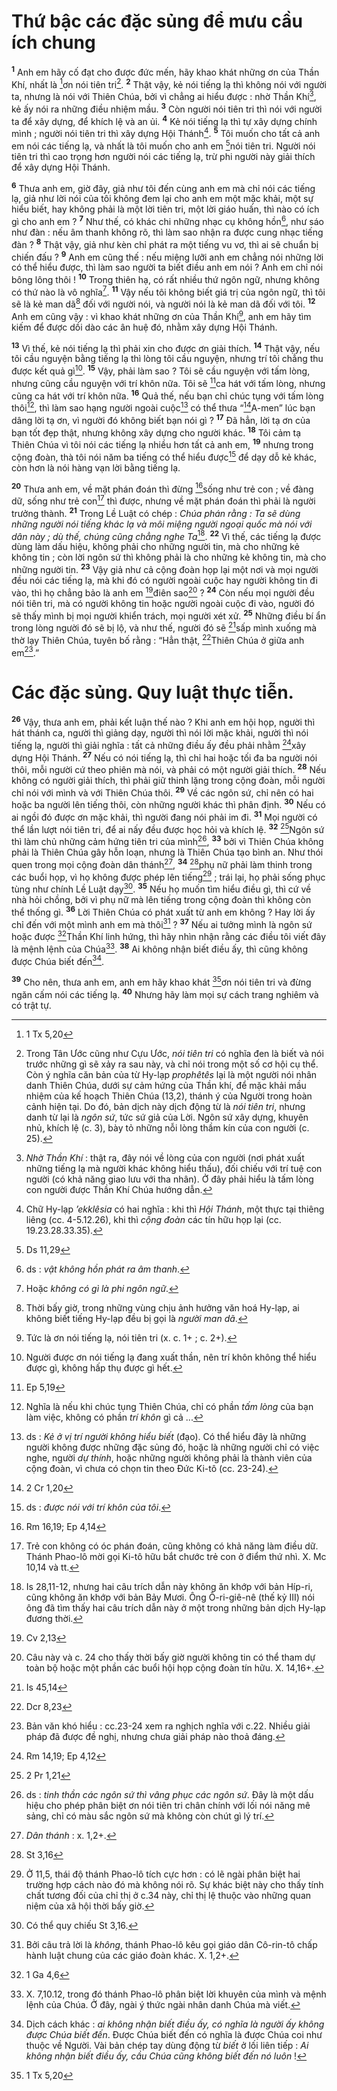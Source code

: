 # Thứ bậc các đặc sủng để mưu cầu ích chung
<sup><b>1</b></sup> Anh em hãy cố đạt cho được đức mến, hãy khao khát những ơn của Thần Khí, nhất là [^1@-fc9f07b6-81ea-40eb-8ee8-9add189c0248]ơn nói tiên tri[^1-fc9f07b6-81ea-40eb-8ee8-9add189c0248]. <sup><b>2</b></sup> Thật vậy, kẻ nói tiếng lạ thì không nói với người ta, nhưng là nói với Thiên Chúa, bởi vì chẳng ai hiểu được : nhờ Thần Khí[^2-fc9f07b6-81ea-40eb-8ee8-9add189c0248], kẻ ấy nói ra những điều nhiệm mầu. <sup><b>3</b></sup> Còn người nói tiên tri thì nói với người ta để xây dựng, để khích lệ và an ủi. <sup><b>4</b></sup> Kẻ nói tiếng lạ thì tự xây dựng chính mình ; người nói tiên tri thì xây dựng Hội Thánh[^3-fc9f07b6-81ea-40eb-8ee8-9add189c0248]. <sup><b>5</b></sup> Tôi muốn cho tất cả anh em nói các tiếng lạ, và nhất là tôi muốn cho anh em [^2@-fc9f07b6-81ea-40eb-8ee8-9add189c0248]nói tiên tri. Người nói tiên tri thì cao trọng hơn người nói các tiếng lạ, trừ phi người này giải thích để xây dựng Hội Thánh.

<sup><b>6</b></sup> Thưa anh em, giờ đây, giả như tôi đến cùng anh em mà chỉ nói các tiếng lạ, giả như lời nói của tôi không đem lại cho anh em một mặc khải, một sự hiểu biết, hay không phải là một lời tiên tri, một lời giáo huấn, thì nào có ích gì cho anh em ? <sup><b>7</b></sup> Như thế, có khác chi những nhạc cụ không hồn[^4-fc9f07b6-81ea-40eb-8ee8-9add189c0248], như sáo như đàn : nếu âm thanh không rõ, thì làm sao nhận ra được cung nhạc tiếng đàn ? <sup><b>8</b></sup> Thật vậy, giả như kèn chỉ phát ra một tiếng vu vơ, thì ai sẽ chuẩn bị chiến đấu ? <sup><b>9</b></sup> Anh em cũng thế : nếu miệng lưỡi anh em chẳng nói những lời có thể hiểu được, thì làm sao người ta biết điều anh em nói ? Anh em chỉ nói bông lông thôi ! <sup><b>10</b></sup> Trong thiên hạ, có rất nhiều thứ ngôn ngữ, nhưng không có thứ nào là vô nghĩa[^5-fc9f07b6-81ea-40eb-8ee8-9add189c0248]. <sup><b>11</b></sup> Vậy nếu tôi không biết giá trị của ngôn ngữ, thì tôi sẽ là kẻ man dã[^6-fc9f07b6-81ea-40eb-8ee8-9add189c0248] đối với người nói, và người nói là kẻ man dã đối với tôi. <sup><b>12</b></sup> Anh em cũng vậy : vì khao khát những ơn của Thần Khí[^7-fc9f07b6-81ea-40eb-8ee8-9add189c0248], anh em hãy tìm kiếm để được dồi dào các ân huệ đó, nhằm xây dựng Hội Thánh.

<sup><b>13</b></sup> Vì thế, kẻ nói tiếng lạ thì phải xin cho được ơn giải thích. <sup><b>14</b></sup> Thật vậy, nếu tôi cầu nguyện bằng tiếng lạ thì lòng tôi cầu nguyện, nhưng trí tôi chẳng thu được kết quả gì[^8-fc9f07b6-81ea-40eb-8ee8-9add189c0248]. <sup><b>15</b></sup> Vậy, phải làm sao ? Tôi sẽ cầu nguyện với tấm lòng, nhưng cũng cầu nguyện với trí khôn nữa. Tôi sẽ [^3@-fc9f07b6-81ea-40eb-8ee8-9add189c0248]ca hát với tấm lòng, nhưng cũng ca hát với trí khôn nữa. <sup><b>16</b></sup> Quả thế, nếu bạn chỉ chúc tụng với tấm lòng thôi[^9-fc9f07b6-81ea-40eb-8ee8-9add189c0248], thì làm sao hạng người ngoài cuộc[^10-fc9f07b6-81ea-40eb-8ee8-9add189c0248] có thể thưa “[^4@-fc9f07b6-81ea-40eb-8ee8-9add189c0248]A-men” lúc bạn dâng lời tạ ơn, vì người đó không biết bạn nói gì ? <sup><b>17</b></sup> Đã hẳn, lời tạ ơn của bạn tốt đẹp thật, nhưng không xây dựng cho người khác. <sup><b>18</b></sup> Tôi cảm tạ Thiên Chúa vì tôi nói các tiếng lạ nhiều hơn tất cả anh em, <sup><b>19</b></sup> nhưng trong cộng đoàn, thà tôi nói năm ba tiếng có thể hiểu được[^11-fc9f07b6-81ea-40eb-8ee8-9add189c0248] để dạy dỗ kẻ khác, còn hơn là nói hàng vạn lời bằng tiếng lạ.

<sup><b>20</b></sup> Thưa anh em, về mặt phán đoán thì đừng [^5@-fc9f07b6-81ea-40eb-8ee8-9add189c0248]sống như trẻ con ; về đàng dữ, sống như trẻ con[^12-fc9f07b6-81ea-40eb-8ee8-9add189c0248] thì được, nhưng về mặt phán đoán thì phải là người trưởng thành. <sup><b>21</b></sup> Trong Lề Luật có chép : *Chúa phán rằng : Ta sẽ dùng những người nói tiếng khác lạ và môi miệng người ngoại quốc mà nói với dân này ; dù thế, chúng cũng chẳng nghe Ta*[^13-fc9f07b6-81ea-40eb-8ee8-9add189c0248]. <sup><b>22</b></sup> Vì thế, các tiếng lạ được dùng làm dấu hiệu, không phải cho những người tin, mà cho những kẻ không tin ; còn lời ngôn sứ thì không phải là cho những kẻ không tin, mà cho những người tin. <sup><b>23</b></sup> Vậy giả như cả cộng đoàn họp lại một nơi và mọi người đều nói các tiếng lạ, mà khi đó có người ngoài cuộc hay người không tin đi vào, thì họ chẳng bảo là anh em [^6@-fc9f07b6-81ea-40eb-8ee8-9add189c0248]điên sao[^14-fc9f07b6-81ea-40eb-8ee8-9add189c0248] ? <sup><b>24</b></sup> Còn nếu mọi người đều nói tiên tri, mà có người không tin hoặc người ngoài cuộc đi vào, người đó sẽ thấy mình bị mọi người khiển trách, mọi người xét xử. <sup><b>25</b></sup> Những điều bí ẩn trong lòng người đó sẽ bị lộ, và như thế, người đó sẽ [^7@-fc9f07b6-81ea-40eb-8ee8-9add189c0248]sấp mình xuống mà thờ lạy Thiên Chúa, tuyên bố rằng : “Hẳn thật, [^8@-fc9f07b6-81ea-40eb-8ee8-9add189c0248]Thiên Chúa ở giữa anh em[^15-fc9f07b6-81ea-40eb-8ee8-9add189c0248].”

# Các đặc sủng. Quy luật thực tiễn.
<sup><b>26</b></sup> Vậy, thưa anh em, phải kết luận thế nào ? Khi anh em hội họp, người thì hát thánh ca, người thì giảng dạy, người thì nói lời mặc khải, người thì nói tiếng lạ, người thì giải nghĩa : tất cả những điều ấy đều phải nhằm [^9@-fc9f07b6-81ea-40eb-8ee8-9add189c0248]xây dựng Hội Thánh. <sup><b>27</b></sup> Nếu có nói tiếng lạ, thì chỉ hai hoặc tối đa ba người nói thôi, mỗi người cứ theo phiên mà nói, và phải có một người giải thích. <sup><b>28</b></sup> Nếu không có người giải thích, thì phải giữ thinh lặng trong cộng đoàn, mỗi người chỉ nói với mình và với Thiên Chúa thôi. <sup><b>29</b></sup> Về các ngôn sứ, chỉ nên có hai hoặc ba người lên tiếng thôi, còn những người khác thì phân định. <sup><b>30</b></sup> Nếu có ai ngồi đó được ơn mặc khải, thì người đang nói phải im đi. <sup><b>31</b></sup> Mọi người có thể lần lượt nói tiên tri, để ai nấy đều được học hỏi và khích lệ. <sup><b>32</b></sup> [^10@-fc9f07b6-81ea-40eb-8ee8-9add189c0248]Ngôn sứ thì làm chủ những cảm hứng tiên tri của mình[^16-fc9f07b6-81ea-40eb-8ee8-9add189c0248], <sup><b>33</b></sup> bởi vì Thiên Chúa không phải là Thiên Chúa gây hỗn loạn, nhưng là Thiên Chúa tạo bình an. Như thói quen trong mọi cộng đoàn dân thánh[^17-fc9f07b6-81ea-40eb-8ee8-9add189c0248], <sup><b>34</b></sup> [^11@-fc9f07b6-81ea-40eb-8ee8-9add189c0248]phụ nữ phải làm thinh trong các buổi họp, vì họ không được phép lên tiếng[^18-fc9f07b6-81ea-40eb-8ee8-9add189c0248] ; trái lại, họ phải sống phục tùng như chính Lề Luật dạy[^19-fc9f07b6-81ea-40eb-8ee8-9add189c0248]. <sup><b>35</b></sup> Nếu họ muốn tìm hiểu điều gì, thì cứ về nhà hỏi chồng, bởi vì phụ nữ mà lên tiếng trong cộng đoàn thì không còn thể thống gì. <sup><b>36</b></sup> Lời Thiên Chúa có phát xuất từ anh em không ? Hay lời ấy chỉ đến với một mình anh em mà thôi[^20-fc9f07b6-81ea-40eb-8ee8-9add189c0248] ? <sup><b>37</b></sup> Nếu ai tưởng mình là ngôn sứ hoặc được [^12@-fc9f07b6-81ea-40eb-8ee8-9add189c0248]Thần Khí linh hứng, thì hãy nhìn nhận rằng các điều tôi viết đây là mệnh lệnh của Chúa[^21-fc9f07b6-81ea-40eb-8ee8-9add189c0248]. <sup><b>38</b></sup> Ai không nhận biết điều ấy, thì cũng không được Chúa biết đến[^22-fc9f07b6-81ea-40eb-8ee8-9add189c0248].

<sup><b>39</b></sup> Cho nên, thưa anh em, anh em hãy khao khát [^13@-fc9f07b6-81ea-40eb-8ee8-9add189c0248]ơn nói tiên tri và đừng ngăn cấm nói các tiếng lạ. <sup><b>40</b></sup> Nhưng hãy làm mọi sự cách trang nghiêm và có trật tự.

[^1-fc9f07b6-81ea-40eb-8ee8-9add189c0248]: Trong Tân Ước cũng như Cựu Ước, *nói tiên tri* có nghĩa đen là biết và nói trước những gì sẽ xảy ra sau này, và chỉ nói trong một số cơ hội cụ thể. Còn ý nghĩa căn bản của từ Hy-lạp *prophêtês* lại là một người nói nhân danh Thiên Chúa, dưới sự cảm hứng của Thần khí, để mặc khải mầu nhiệm của kế hoạch Thiên Chúa (13,2), thánh ý của Người trong hoàn cảnh hiện tại. Do đó, bản dịch này dịch động từ là *nói tiên tri*, nhưng danh từ lại là *ngôn sứ*, tức sứ giả của Lời. Ngôn sứ xây dựng, khuyên nhủ, khích lệ (c. 3), bày tỏ những nỗi lòng thầm kín của con người (c. 25).
[^2-fc9f07b6-81ea-40eb-8ee8-9add189c0248]: *Nhờ Thần Khí* : thật ra, đây nói về lòng của con người (nơi phát xuất những tiếng lạ mà người khác không hiểu thấu), đối chiếu với trí tuệ con người (có khả năng giao lưu với tha nhân). Ở đây phải hiểu là tấm lòng con người được Thần Khí Chúa hướng dẫn.
[^3-fc9f07b6-81ea-40eb-8ee8-9add189c0248]: Chữ Hy-lạp *’ekklêsia* có hai nghĩa : khi thì *Hội Thánh*, một thực tại thiêng liêng (cc. 4-5.12.26), khi thì *cộng đoàn* các tín hữu họp lại (cc. 19.23.28.33.35).
[^4-fc9f07b6-81ea-40eb-8ee8-9add189c0248]: ds : *vật không hồn phát ra âm thanh*.
[^5-fc9f07b6-81ea-40eb-8ee8-9add189c0248]: Hoặc *không có gì là phi ngôn ngữ*.
[^6-fc9f07b6-81ea-40eb-8ee8-9add189c0248]: Thời bấy giờ, trong những vùng chịu ảnh hưởng văn hoá Hy-lạp, ai không biết tiếng Hy-lạp đều bị gọi là *người man dã*.
[^7-fc9f07b6-81ea-40eb-8ee8-9add189c0248]: Tức là ơn nói tiếng lạ, nói tiên tri (x. c. 1+ ; c. 2+).
[^8-fc9f07b6-81ea-40eb-8ee8-9add189c0248]: Người được ơn nói tiếng lạ đang xuất thần, nên trí khôn không thể hiểu được gì, không hấp thụ được gì hết.
[^9-fc9f07b6-81ea-40eb-8ee8-9add189c0248]: Nghĩa là nếu khi chúc tụng Thiên Chúa, chỉ có phần *tấm lòng* của bạn làm việc, không có phần *trí khôn* gì cả ...
[^10-fc9f07b6-81ea-40eb-8ee8-9add189c0248]: ds : *Kẻ ở vị trí người không hiểu biết* (đạo). Có thể hiểu đây là những người không được những đặc sủng đó, hoặc là những người chỉ có việc nghe, người *dự thính*, hoặc những người không phải là thành viên của cộng đoàn, vì chưa có chọn tin theo Đức Ki-tô (cc. 23-24).
[^11-fc9f07b6-81ea-40eb-8ee8-9add189c0248]: ds : *được nói với trí khôn của tôi*.
[^12-fc9f07b6-81ea-40eb-8ee8-9add189c0248]: Trẻ con không có óc phán đoán, cũng không có khả năng làm điều dữ. Thánh Phao-lô mời gọi Ki-tô hữu bắt chước trẻ con ở điểm thứ nhì. X. Mc 10,14 và tt.
[^13-fc9f07b6-81ea-40eb-8ee8-9add189c0248]: Is 28,11-12, nhưng hai câu trích dẫn này không ăn khớp với bản Híp-ri, cũng không ăn khớp với bản Bảy Mươi. Ông Ô-ri-giê-nê (thế kỷ III) nói ông đã tìm thấy hai câu trích dẫn này ở một trong những bản dịch Hy-lạp đương thời.
[^14-fc9f07b6-81ea-40eb-8ee8-9add189c0248]: Câu này và c. 24 cho thấy thời bấy giờ người không tin có thể tham dự toàn bộ hoặc một phần các buổi hội họp cộng đoàn tín hữu. X. 14,16+.
[^15-fc9f07b6-81ea-40eb-8ee8-9add189c0248]: Bản văn khó hiểu : cc.23-24 xem ra nghịch nghĩa với c.22. Nhiều giải pháp đã được đề nghị, nhưng chưa giải pháp nào thoả đáng.
[^16-fc9f07b6-81ea-40eb-8ee8-9add189c0248]: ds : *tinh thần các ngôn sứ thì vâng phục các ngôn sứ*. Đây là một dấu hiệu cho phép phân biệt ơn nói tiên tri chân chính với lối nói năng mê sảng, chỉ có màu sắc ngôn sứ mà không còn chút gì lý trí.
[^17-fc9f07b6-81ea-40eb-8ee8-9add189c0248]: *Dân thánh* : x. 1,2+.
[^18-fc9f07b6-81ea-40eb-8ee8-9add189c0248]: Ở 11,5, thái độ thánh Phao-lô tích cực hơn : có lẽ ngài phân biệt hai trường hợp cách nào đó mà không nói rõ. Sự khác biệt này cho thấy tính chất tương đối của chỉ thị ở c.34 này, chỉ thị lệ thuộc vào những quan niệm của xã hội thời bấy giờ.
[^19-fc9f07b6-81ea-40eb-8ee8-9add189c0248]: Có thể quy chiếu St 3,16.
[^20-fc9f07b6-81ea-40eb-8ee8-9add189c0248]: Bởi câu trả lời là *không*, thánh Phao-lô kêu gọi giáo dân Cô-rin-tô chấp hành luật chung của các giáo đoàn khác. X. 1,2+.
[^21-fc9f07b6-81ea-40eb-8ee8-9add189c0248]: X. 7,10.12, trong đó thánh Phao-lô phân biệt lời khuyên của mình và mệnh lệnh của Chúa. Ở đây, ngài ý thức ngài nhân danh Chúa mà viết.
[^22-fc9f07b6-81ea-40eb-8ee8-9add189c0248]: Dịch cách khác : *ai không nhận biết điều ấy, có nghĩa là người ấy không được Chúa biết đến*. Được Chúa biết đến có nghĩa là được Chúa coi như thuộc về Người. Vài bản chép tay dùng động từ *biết* ở lối liên tiếp : *Ai không nhận biết điều ấy, cầu Chúa cũng không biết đến nó luôn* !
[^1@-fc9f07b6-81ea-40eb-8ee8-9add189c0248]: 1 Tx 5,20
[^2@-fc9f07b6-81ea-40eb-8ee8-9add189c0248]: Ds 11,29
[^3@-fc9f07b6-81ea-40eb-8ee8-9add189c0248]: Ep 5,19
[^4@-fc9f07b6-81ea-40eb-8ee8-9add189c0248]: 2 Cr 1,20
[^5@-fc9f07b6-81ea-40eb-8ee8-9add189c0248]: Rm 16,19; Ep 4,14
[^6@-fc9f07b6-81ea-40eb-8ee8-9add189c0248]: Cv 2,13
[^7@-fc9f07b6-81ea-40eb-8ee8-9add189c0248]: Is 45,14
[^8@-fc9f07b6-81ea-40eb-8ee8-9add189c0248]: Dcr 8,23
[^9@-fc9f07b6-81ea-40eb-8ee8-9add189c0248]: Rm 14,19; Ep 4,12
[^10@-fc9f07b6-81ea-40eb-8ee8-9add189c0248]: 2 Pr 1,21
[^11@-fc9f07b6-81ea-40eb-8ee8-9add189c0248]: St 3,16
[^12@-fc9f07b6-81ea-40eb-8ee8-9add189c0248]: 1 Ga 4,6
[^13@-fc9f07b6-81ea-40eb-8ee8-9add189c0248]: 1 Tx 5,20
